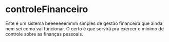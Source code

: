 # controleFinanceiro

Este é um sistema beeeeeeemmm simples de gestão financeira que ainda nem sei como vai funcionar. O certo é que servirá pra exercer o mínimo de controle sobre as finanças pessoais.
